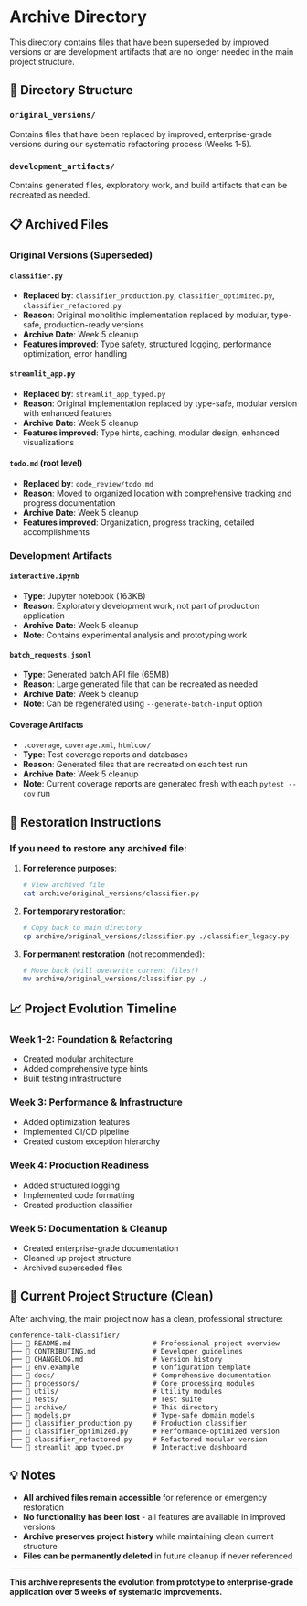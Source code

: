 # Archive Directory

This directory contains files that have been superseded by improved versions or are development artifacts that are no longer needed in the main project structure.

## 📁 Directory Structure

### `original_versions/`
Contains files that have been replaced by improved, enterprise-grade versions during our systematic refactoring process (Weeks 1-5).

### `development_artifacts/`
Contains generated files, exploratory work, and build artifacts that can be recreated as needed.

## 📋 Archived Files

### Original Versions (Superseded)

#### `classifier.py` 
- **Replaced by**: `classifier_production.py`, `classifier_optimized.py`, `classifier_refactored.py`
- **Reason**: Original monolithic implementation replaced by modular, type-safe, production-ready versions
- **Archive Date**: Week 5 cleanup
- **Features improved**: Type safety, structured logging, performance optimization, error handling

#### `streamlit_app.py`
- **Replaced by**: `streamlit_app_typed.py`
- **Reason**: Original implementation replaced by type-safe, modular version with enhanced features
- **Archive Date**: Week 5 cleanup
- **Features improved**: Type hints, caching, modular design, enhanced visualizations

#### `todo.md` (root level)
- **Replaced by**: `code_review/todo.md`
- **Reason**: Moved to organized location with comprehensive tracking and progress documentation
- **Archive Date**: Week 5 cleanup
- **Features improved**: Organization, progress tracking, detailed accomplishments

### Development Artifacts

#### `interactive.ipynb`
- **Type**: Jupyter notebook (163KB)
- **Reason**: Exploratory development work, not part of production application
- **Archive Date**: Week 5 cleanup
- **Note**: Contains experimental analysis and prototyping work

#### `batch_requests.jsonl`
- **Type**: Generated batch API file (65MB)
- **Reason**: Large generated file that can be recreated as needed
- **Archive Date**: Week 5 cleanup
- **Note**: Can be regenerated using `--generate-batch-input` option

#### Coverage Artifacts
- `.coverage`, `coverage.xml`, `htmlcov/`
- **Type**: Test coverage reports and databases
- **Reason**: Generated files that are recreated on each test run
- **Archive Date**: Week 5 cleanup
- **Note**: Current coverage reports are generated fresh with each `pytest --cov` run

## 🔄 Restoration Instructions

### If you need to restore any archived file:

1. **For reference purposes**:
   ```bash
   # View archived file
   cat archive/original_versions/classifier.py
   ```

2. **For temporary restoration**:
   ```bash
   # Copy back to main directory
   cp archive/original_versions/classifier.py ./classifier_legacy.py
   ```

3. **For permanent restoration** (not recommended):
   ```bash
   # Move back (will overwrite current files!)
   mv archive/original_versions/classifier.py ./
   ```

## 📈 Project Evolution Timeline

### Week 1-2: Foundation & Refactoring
- Created modular architecture
- Added comprehensive type hints
- Built testing infrastructure

### Week 3: Performance & Infrastructure  
- Added optimization features
- Implemented CI/CD pipeline
- Created custom exception hierarchy

### Week 4: Production Readiness
- Added structured logging
- Implemented code formatting
- Created production classifier

### Week 5: Documentation & Cleanup
- Created enterprise-grade documentation
- Cleaned up project structure
- Archived superseded files

## 🎯 Current Project Structure (Clean)

After archiving, the main project now has a clean, professional structure:

```
conference-talk-classifier/
├── 📄 README.md                    # Professional project overview
├── 📄 CONTRIBUTING.md              # Developer guidelines  
├── 📄 CHANGELOG.md                 # Version history
├── 📄 env.example                  # Configuration template
├── 📁 docs/                        # Comprehensive documentation
├── 📁 processors/                  # Core processing modules
├── 📁 utils/                       # Utility modules
├── 📁 tests/                       # Test suite
├── 📁 archive/                     # This directory
├── 📄 models.py                    # Type-safe domain models
├── 📄 classifier_production.py     # Production classifier
├── 📄 classifier_optimized.py      # Performance-optimized version
├── 📄 classifier_refactored.py     # Refactored modular version
└── 📄 streamlit_app_typed.py       # Interactive dashboard
```

## 💡 Notes

- **All archived files remain accessible** for reference or emergency restoration
- **No functionality has been lost** - all features are available in improved versions
- **Archive preserves project history** while maintaining clean current structure
- **Files can be permanently deleted** in future cleanup if never referenced

---

**This archive represents the evolution from prototype to enterprise-grade application over 5 weeks of systematic improvements.** 
